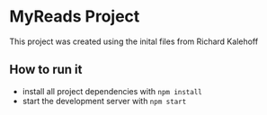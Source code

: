 # MyReads Project

This project was created using the inital files from Richard Kalehoff

## How to run it

* install all project dependencies with `npm install`
* start the development server with `npm start`

